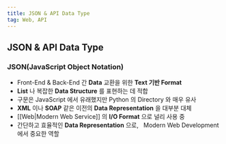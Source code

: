 ```yaml
---
title: JSON & API Data Type
tag: Web, API
---
```


## JSON & API Data Type

### JSON(JavaScript Object Notation)

- Front-End & Back-End 간 **Data** 교환을 위한 **Text 기반 Format**
- **List** 나 복잡한 **Data Structure** 를 표현하는 데 적합
- 구문은 JavaScript 에서 유래했지만 Python 의 Directory 와 매우 유사
- **XML** 이나 **SOAP** 같은 이전의 **Data Representation** 을 대부분 대체
- [[Web|Modern Web Service]] 의 **I/O Format** 으로 널리 사용 중
- 간단하고 효율적인 **Data Representation** 으로, &nbsp; Modern Web Development 에서 중요한 역할
